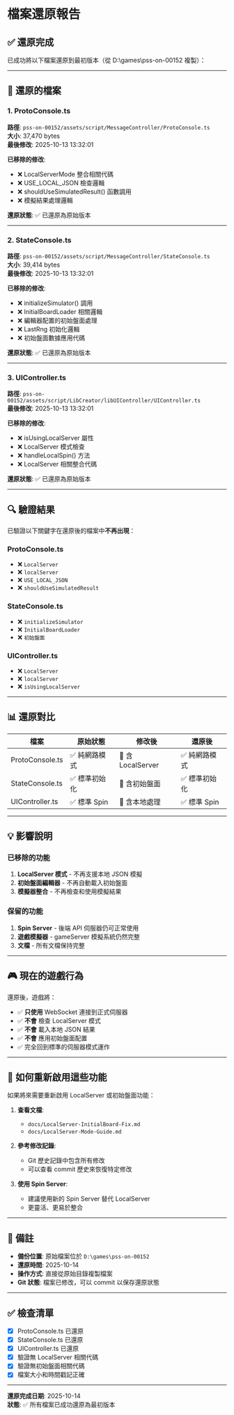 # 檔案還原報告

## ✅ 還原完成

已成功將以下檔案還原到最初版本（從 D:\games\pss-on-00152 複製）：

---

## 📁 還原的檔案

### 1. ProtoConsole.ts
**路徑**: `pss-on-00152/assets/script/MessageController/ProtoConsole.ts`  
**大小**: 37,470 bytes  
**最後修改**: 2025-10-13 13:32:01

**已移除的修改**:
- ❌ LocalServerMode 整合相關代碼
- ❌ USE_LOCAL_JSON 檢查邏輯
- ❌ shouldUseSimulatedResult() 函數調用
- ❌ 模擬結果處理邏輯

**還原狀態**: ✅ 已還原為原始版本

---

### 2. StateConsole.ts
**路徑**: `pss-on-00152/assets/script/MessageController/StateConsole.ts`  
**大小**: 39,414 bytes  
**最後修改**: 2025-10-13 13:32:01

**已移除的修改**:
- ❌ initializeSimulator() 調用
- ❌ InitialBoardLoader 相關邏輯
- ❌ 編輯器配置的初始盤面處理
- ❌ LastRng 初始化邏輯
- ❌ 初始盤面數據應用代碼

**還原狀態**: ✅ 已還原為原始版本

---

### 3. UIController.ts
**路徑**: `pss-on-00152/assets/script/LibCreator/libUIController/UIController.ts`  
**最後修改**: 2025-10-13 13:32:01

**已移除的修改**:
- ❌ isUsingLocalServer 屬性
- ❌ LocalServer 模式檢查
- ❌ handleLocalSpin() 方法
- ❌ LocalServer 相關整合代碼

**還原狀態**: ✅ 已還原為原始版本

---

## 🔍 驗證結果

已驗證以下關鍵字在還原後的檔案中**不再出現**：

### ProtoConsole.ts
- ❌ `LocalServer`
- ❌ `localServer`
- ❌ `USE_LOCAL_JSON`
- ❌ `shouldUseSimulatedResult`

### StateConsole.ts
- ❌ `initializeSimulator`
- ❌ `InitialBoardLoader`
- ❌ `初始盤面`

### UIController.ts
- ❌ `LocalServer`
- ❌ `localServer`
- ❌ `isUsingLocalServer`

---

## 📊 還原對比

| 檔案 | 原始狀態 | 修改後 | 還原後 |
|------|---------|--------|--------|
| ProtoConsole.ts | ✅ 純網路模式 | 🔧 含 LocalServer | ✅ 純網路模式 |
| StateConsole.ts | ✅ 標準初始化 | 🔧 含初始盤面 | ✅ 標準初始化 |
| UIController.ts | ✅ 標準 Spin | 🔧 含本地處理 | ✅ 標準 Spin |

---

## 💡 影響說明

### 已移除的功能
1. **LocalServer 模式** - 不再支援本地 JSON 模擬
2. **初始盤面編輯器** - 不再自動載入初始盤面
3. **模擬器整合** - 不再檢查和使用模擬結果

### 保留的功能
1. **Spin Server** - 後端 API 伺服器仍可正常使用
2. **遊戲模擬器** - gameServer 模擬系統仍然完整
3. **文檔** - 所有文檔保持完整

---

## 🎮 現在的遊戲行為

還原後，遊戲將：
- ✅ **只使用** WebSocket 連接到正式伺服器
- ✅ **不會** 檢查 LocalServer 模式
- ✅ **不會** 載入本地 JSON 結果
- ✅ **不會** 應用初始盤面配置
- ✅ 完全回到標準的伺服器模式運作

---

## 🔄 如何重新啟用這些功能

如果將來需要重新啟用 LocalServer 或初始盤面功能：

1. **查看文檔**:
   - `docs/LocalServer-InitialBoard-Fix.md`
   - `docs/LocalServer-Mode-Guide.md`

2. **參考修改記錄**:
   - Git 歷史記錄中包含所有修改
   - 可以查看 commit 歷史來恢復特定修改

3. **使用 Spin Server**:
   - 建議使用新的 Spin Server 替代 LocalServer
   - 更靈活、更易於整合

---

## 📝 備註

- **備份位置**: 原始檔案位於 `D:\games\pss-on-00152`
- **還原時間**: 2025-10-14
- **操作方式**: 直接從原始目錄複製檔案
- **Git 狀態**: 檔案已修改，可以 commit 以保存還原狀態

---

## ✅ 檢查清單

- [x] ProtoConsole.ts 已還原
- [x] StateConsole.ts 已還原
- [x] UIController.ts 已還原
- [x] 驗證無 LocalServer 相關代碼
- [x] 驗證無初始盤面相關代碼
- [x] 檔案大小和時間戳記正確

---

**還原完成日期**: 2025-10-14  
**狀態**: ✅ 所有檔案已成功還原為最初版本
